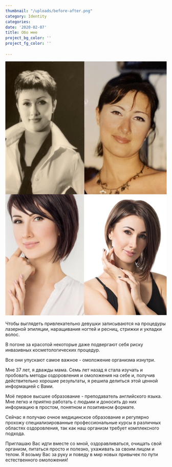 ```yaml
---
thumbnail: "/uploads/before-after.png"
category: Identity
categories:
date: '2020-02-07'
title: Обо мне
project_bg_color: ''
project_fg_color: ''

---
```

![](/uploads/before-after.png)

Чтобы выглядеть привлекательно девушки записываются на процедуры лазерной эпиляции, наращивания ногтей и ресниц, стрижки и укладки волос.

В погоне за красотой некоторые даже подвергают себя риску инвазивных косметологических процедур.

Все они упускают самое важное - омоложение организма изнутри.

Мне 37 лет, я дважды мама. Семь лет назад я стала изучать и пробовать методы оздоровления и омоложения на себе и, получив действительно хорошие результаты, я решила делиться этой ценной информацией с Вами.

Моё первое высшее образование - преподаватель английского языка. Мне легко и приятно работать с людьми и доносить до них информацию в простом, понятном и позитивном формате.

Сейчас я получаю очное медицинское образование и регулярно прохожу специализированные профессиональные курсы в различных областях оздоровления, так как наш организм требует комплексного подхода.

Приглашаю Вас идти вместе со мной, оздоравливаться, очищать свой организм, питаться просто и полезно, ухаживать за своим лицом и телом. Я возьму Вас за руку и поведу в мир новых привычек по пути естественного омоложения!
